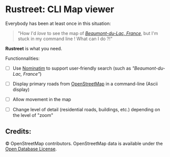 # Rustreet: CLI Map viewer

Everybody has been at least once in this situation:
> "How I'd _love_ to see the map of [_Beaumont-du-Lac, France_](https://www.openstreetmap.org/node/407012759), but I'm stuck in my command line ! What can I do ?!"

**Rustreet** is what you need.

Functionnalities:
- [ ] Use [Nominatim](https://nominatim.org/) to support user-friendly search (such as _"Beaumont-du-Lac, France"_)
- [ ] Display primary roads from [OpenStreetMap](https://www.openstreetmap.org/#map=15/45.7804/1.8097) in a command-line (Ascii display)
- [ ] Allow movement in the map
- [ ] Change level of detail (residential roads, buildings, etc.) depending on the level of "zoom"



## Credits:
© OpenStreetMap contributors. OpenStreetMap data is available under the [Open Database License](https://opendatacommons.org/licenses/odbl/).